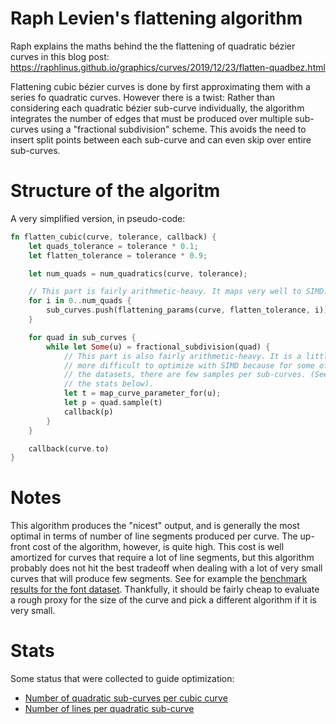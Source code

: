 # Raph Levien's flattening algorithm

Raph explains the maths behind the the flattening of quadratic bézier curves in this blog post: https://raphlinus.github.io/graphics/curves/2019/12/23/flatten-quadbez.html

Flattening cubic bézier curves is done by first approximating them with a series fo quadratic curves. However there is a twist: Rather than considering each quadratic bézier sub-curve individually, the algorithm integrates the number of edges that must be produced over multiple sub-curves using a "fractional subdivision" scheme. This avoids the need to insert split points between each sub-curve and can even skip over entire sub-curves.


# Structure of the algoritm

A very simplified version, in pseudo-code:

```rust
fn flatten_cubic(curve, tolerance, callback) {
    let quads_tolerance = tolerance * 0.1;
    let flatten_tolerance = tolerance * 0.9;

    let num_quads = num_quadratics(curve, tolerance);

    // This part is fairly arithmetic-heavy. It maps very well to SIMD.
    for i in 0..num_quads {
        sub_curves.push(flattening_params(curve, flatten_tolerance, i));
    }

    for quad in sub_curves {
        while let Some(u) = fractional_subdivision(quad) {
            // This part is also fairly arithmetic-heavy. It is a little
            // more difficult to optimize with SIMD because for some of
            // the datasets, there are few samples per sub-curves. (See
            // the stats below).
            let t = map_curve_parameter_for(u);
            let p = quad.sample(t)
            callback(p)
        }
    }

    callback(curve.to)
}
```

# Notes

This algorithm produces the "nicest" output, and is generally the most optimal in terms of number of line segments produced per curve. The up-front cost of the algorithm, however, is quite high. This cost is well amortized for curves that require a lot of line segments, but this algorithm probably does not hit the best tradeoff when dealing with a lot of very small curves that will produce few segments. See for example the [benchmark results for the font dataset](../benches/results-cubic-font-threadripper.svg). Thankfully, it should be fairly cheap to evaluate a rough proxy for the size of the curve and pick a different algorithm if it is very small.

# Stats

Some status that were collected to guide optimization:

- [Number of quadratic sub-curves per cubic curve](levien_quads_per_cubics.md)
- [Number of lines per quadratic sub-curve](levien_lines_per_quads.md)
